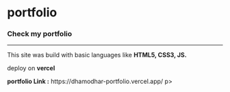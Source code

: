 # portfolio
<h3>Check my portfolio</h3> 
<hr>
<p>This site was build with basic languages like <b> HTML5, CSS3, JS.</b></p>
<p>deploy on <b>vercel</b></p>
<p><b>portfolio Link :</b> https://dhamodhar-portfolio.vercel.app/  p>


